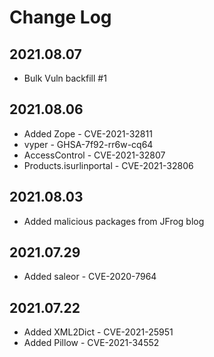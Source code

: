 # Change Log

## 2021.08.07
- Bulk Vuln backfill #1

## 2021.08.06
- Added Zope - CVE-2021-32811
- vyper - GHSA-7f92-rr6w-cq64
- AccessControl - CVE-2021-32807
- Products.isurlinportal - CVE-2021-32806

## 2021.08.03
- Added malicious packages from JFrog blog

## 2021.07.29
- Added saleor - CVE-2020-7964

## 2021.07.22
- Added XML2Dict - CVE-2021-25951
- Added Pillow - CVE-2021-34552
